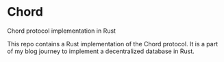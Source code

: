 # Chord

Chord protocol implementation in Rust

This repo contains a Rust implementation of the Chord protocol. It is a part of my blog journey to implement a decentralized database in Rust.

